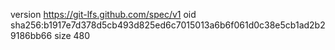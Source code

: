 version https://git-lfs.github.com/spec/v1
oid sha256:b1917e7d378d5cb493d825ed6c7015013a6b6f061d0c38e5cb1ad2b29186bb66
size 480
